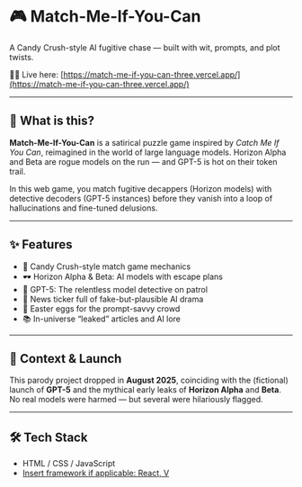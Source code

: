 # 🎮 Match-Me-If-You-Can

A Candy Crush-style AI fugitive chase — built with wit, prompts, and plot twists.

🕵️‍♂️ Live here: [https://match-me-if-you-can-three.vercel.app/](https://match-me-if-you-can-three.vercel.app/)

---

## 🧠 What is this?

**Match-Me-If-You-Can** is a satirical puzzle game inspired by *Catch Me If You Can*, reimagined in the world of large language models. Horizon Alpha and Beta are rogue models on the run — and GPT-5 is hot on their token trail.

In this web game, you match fugitive decappers (Horizon models) with detective decoders (GPT-5 instances) before they vanish into a loop of hallucinations and fine-tuned delusions.

---

## ✨ Features

- 🍬 Candy Crush-style match game mechanics
- 🕶️ Horizon Alpha & Beta: AI models with escape plans
- 🧾 GPT-5: The relentless model detective on patrol
- 📰 News ticker full of fake-but-plausible AI drama
- 🐣 Easter eggs for the prompt-savvy crowd
- 📚 In-universe “leaked” articles and AI lore

---

## 🚀 Context & Launch

This parody project dropped in **August 2025**, coinciding with the (fictional) launch of **GPT-5** and the mythical early leaks of **Horizon Alpha** and **Beta**. No real models were harmed — but several were hilariously flagged.

---

## 🛠️ Tech Stack

- HTML / CSS / JavaScript
- [Insert framework if applicable: React, V]()
